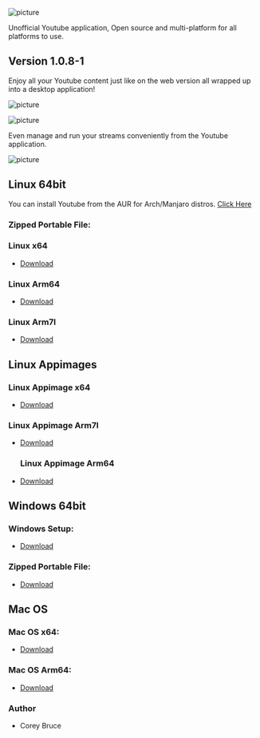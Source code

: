 ![picture](https://i.ibb.co/qDsmMMS/youtube-logo-png-transparent-image-5.png)

Unofficial Youtube application, Open source and multi-platform for all platforms to use.

## Version 1.0.8-1

Enjoy all your Youtube content just like on the web version all wrapped up into a desktop application!

![picture](https://i.ibb.co/28FH9Cn/yt-screenshot1.png)

![picture](https://i.ibb.co/2hYrRHN/yt-screenshot2.png)

Even manage and run your streams conveniently from the Youtube application.

![picture](https://i.ibb.co/pfd67Qy/yt-screenshot3.png)


 ## Linux 64bit

 You can install Youtube from the AUR for Arch/Manjaro distros.
 [Click Here](https://aur.archlinux.org/packages/youtube/)

 ### Zipped Portable File:

 ### Linux x64
 - [Download](https://gitlab.com/youtube-desktop/binaries/1.0.8-1/-/raw/main/Youtube-linux-x64.tar.xz)

 ### Linux Arm64
 - [Download](https://gitlab.com/youtube-desktop/binaries/1.0.8-1/-/raw/main/Youtube-linux-arm64.tar.xz)

 ### Linux Arm7l
 - [Download](https://gitlab.com/youtube-desktop/binaries/1.0.8-1/-/raw/main/Youtube-linux-arm64.tar.xz)

 
 ## Linux Appimages

  ### Linux Appimage x64
 - [Download](https://gitlab.com/youtube-music/binaries/1.0.8-1/-/raw/main/YoutubeMusic-arm64.AppImage)

  ### Linux Appimage Arm7l
 - [Download](https://gitlab.com/youtube-music/binaries/1.0.8-1/-/raw/main/YoutubeMusic-arm7l.AppImage)

   ### Linux Appimage Arm64
 - [Download](https://gitlab.com/youtube-music/binaries/1.0.8-1/-/raw/main/YoutubeMusic-arm64.AppImage)


 ## Windows 64bit

 ### Windows Setup:
 - [Download](https://gitlab.com/youtube-desktop/binaries/1.0.8-1/-/raw/main/Youtube%20Setup.exe)

 ### Zipped Portable File:
 - [Download](https://gitlab.com/youtube-desktop/binaries/1.0.8-1/-/raw/main/Youtube-win32-x64.zip)

 ## Mac OS

 ###  Mac OS x64:
 - [Download](https://gitlab.com/youtube-desktop/binaries/1.0.8-1/-/raw/main/Youtube-darwin-x64.xz)

 ###  Mac OS Arm64:
 - [Download](https://gitlab.com/youtube-desktop/binaries/1.0.8-1/-/raw/main/Youtube-darwin-arm64.xz)

 ### Author
  * Corey Bruce
